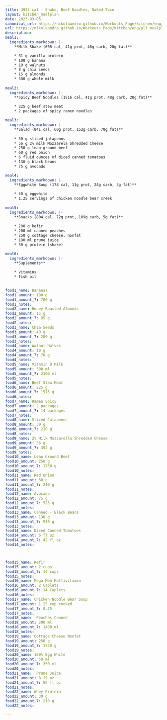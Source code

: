 ```yaml
---
title: 3932 cal - Shake, Beef-Noodles, Naked Taco
layout: kitchen_mealplan
date: 2023-03-05
canonical_url: https://nikolaandro.github.io/Workouts_Page/kitchen/eng/all_mealplans/3942/
url: https://nikolaandro.github.io/Workouts_Page/kitchen/eng/all_mealplans/3942/
description: 
meal1: 
  ingredients_markdown: |-
    **Milk Shake (605 cal, 41g prot, 48g carb, 28g fat)**

    * 31 g vanilla protein
    * 100 g banana
    * 10 g walnuts
    * 8 g chia seeds
    * 15 g almonds
    * 300 g whole milk
    
meal2: 
  ingredients_markdown: |-
    **Spicy Beef Noodles (1516 cal, 41g prot, 48g carb, 28g fat)**
    
    * 225 g beef stew meat
    * 2 packages of spicy ramen noodles

meal3:
  ingredients_markdown: |-
    **Salad (841 cal, 60g prot, 152g carb, 70g fat)**
    
    * 30 g sliced jalapenos
    * 56 g 2% milk Mozzarela Shredded Cheese
    * 250 g lean ground beef
    * 60 g red onion
    * 6 fluid ounces of diced canned tomatoes
    * 130 g black beans
    * 75 g avocado

meal4: 
  ingredients_markdown: |-
    **Eggwhite Soup (178 cal, 11g prot, 24g carb, 3g fat)**
    
    * 50 g eggwhite
    * 1.25 servings of chicken noodle bear creek
    
meal5: 
  ingredients_markdown: |-
    **Snacks (804 cal, 72g prot, 109g carb, 5g fat)**
    
    * 280 g kefir
    * 200 ml canned peaches
    * 250 g cottage cheese, nonfat
    * 180 ml prune juice
    * 30 g protein (shake)

meal6:
  ingredients_markdown: |-
    **Suplements**
    
    * vitamins
    * fish oil
    

food1_name: Bananas
food1_amount: 100 g
food1_amount_7: 700 g
food1_notes:
food2_name: Honey Roasted Almonds
food2_amount: 15 g
food2_amount_7: 95 g
food2_notes:
food3_name: Chia Seeds
food3_amount: 40 g
food3_amount_7: 280 g
food3_notes: 
food4_name: Walnut Halves
food4_amount: 10 g
food4_amount_7: 70 g  
food4_notes:
food5_name: Vitamin D Milk
food5_amount: 300 ml
food5_amount_7: 2100 ml
food5_notes:
food6_name: Beef Stew Meat 
food6_amount: 225 g
food6_amount_7: 1575 g
food6_notes:
food7_name: Ramen Spicy
food7_amount: 2 packages
food7_amount_7: 14 packages
food7_notes:
food8_name: Sliced Jalapenos
food8_amount: 30 g
food8_amount_7: 210 g
food8_notes: 
food9_name: 2% Milk Mozzarella Shredded Cheese
food9_amount: 56 g
food9_amount_7: 392 g
food9_notes:
food10_name: Lean Ground Beef
food10_amount: 250 g
food10_amount_7: 1750 g
food10_notes: 
food11_name: Red Onion
food11_amount: 30 g
food11_amount_7: 210 g
food11_notes: 
food12_name: Avocado
food12_amount: 75 g
food12_amount_7: 525 g
food12_notes:
food13_name: Canned - Black Beans
food13_amount: 130 g
food13_amount_7: 910 g
food13_notes:
food14_name: Diced Canned Tomatoes
food14_amount: 6 fl oz
food14_amount_7: 42 fl oz
food14_notes:



food15_name: Kefir
food15_amount: 2 cups
food15_amount_7: 14 cups
food15_notes:
food16_name: Mega Men Multivitamin
food16_amount: 2 Caplets
food16_amount_7: 14 Caplets
food16_notes:
food17_name: Chicken Noodle Bear Soup
food17_amount: 1.25 cup cooked
food17_amount_7: 8.75
food17_notes:
food18_name:  Peaches Canned
food18_amount: 200 ml
food18_amount_7: 1400 ml
food18_notes: 
food19_name: Cottage Cheese Nonfat
food19_amount: 250 g
food19_amount_7: 1750 g
food19_notes:
food20_name: 100% Egg White
food20_amount: 50 ml
food20_amount_7: 350 ml
food20_notes:
food21_name:  Prune Juice
food21_amount: 8 fl oz
food21_amount_7: 56 fl oz
food21_notes:
food22_name: Whey Protein
food22_amount: 30 g
food22_amount_7: 210 g
food22_notes:

---
```

